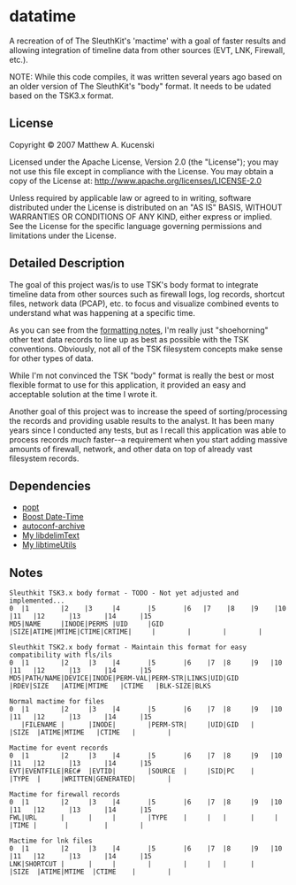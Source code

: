 datatime
========
A recreation of of The SleuthKit's 'mactime' with a goal of faster results and allowing integration of timeline data from other sources (EVT, LNK, Firewall, etc.). 

NOTE: While this code compiles, it was written several years ago based on an older version of The SleuthKit's "body" format. It needs to be udated based on the TSK3.x format.

License
-------
Copyright &copy; 2007 Matthew A. Kucenski

Licensed under the Apache License, Version 2.0 (the "License");
you may not use this file except in compliance with the License.
You may obtain a copy of the License at: http://www.apache.org/licenses/LICENSE-2.0

Unless required by applicable law or agreed to in writing, software
distributed under the License is distributed on an "AS IS" BASIS,
WITHOUT WARRANTIES OR CONDITIONS OF ANY KIND, either express or implied.
See the License for the specific language governing permissions and
limitations under the License.

Detailed Description
--------------------

The goal of this project was/is to use TSK's body format to integrate timeline data from other sources such as firewall logs, log records, shortcut files, network data (PCAP), etc. to focus and visualize combined events to understand what was happening at a specific time.

As you can see from the [formatting notes](#formatting-notes), I'm really just "shoehorning" other text data records to line up as best as possible with the TSK conventions. Obviously, not all of the TSK filesystem concepts make sense for other types of data.

While I'm not convinced the TSK "body" format is really the best or most flexible format to use for this application, it provided an easy and acceptable solution at the time I wrote it.

Another goal of this project was to increase the speed of sorting/processing the records and providing usable results to the analyst. It has been many years since I conducted any tests, but as I recall this application was able to process records *much* faster--a requirement when you start adding massive amounts of firewall, network, and other data on top of already vast filesystem records.

Dependencies
------------
* [popt](http://www.freecode.com/projects/popt/)
* [Boost Date-Time](http://www.boost.org)
* [autoconf-archive](https://savannah.gnu.org/projects/autoconf-archive/)
* [My libdelimText](https://github.com/mkucenski/libdelimText)
* [My libtimeUtils](https://github.com/mkucenski/libtimeUtils)

Notes
-----
```
Sleuthkit TSK3.x body format - TODO - Not yet adjusted and implemented...
0  |1        |2    |3     |4       |5       |6   |7    |8    |9    |10    |11   |12      |13      |14      |15
MD5|NAME     |INODE|PERMS |UID     |GID     |SIZE|ATIME|MTIME|CTIME|CRTIME|     |        |        |        |

Sleuthkit TSK2.x body format - Maintain this format for easy compatibility with fls/ils
0  |1        |2     |3    |4       |5       |6    |7  |8     |9   |10     |11   |12      |13      |14      |15
MD5|PATH/NAME|DEVICE|INODE|PERM-VAL|PERM-STR|LINKS|UID|GID   |RDEV|SIZE   |ATIME|MTIME   |CTIME   |BLK-SIZE|BLKS

Normal mactime for files
0  |1        |2     |3    |4       |5       |6    |7  |8     |9   |10     |11   |12      |13      |14      |15
   |FILENAME |      |INODE|        |PERM-STR|     |UID|GID   |     |SIZE  |ATIME|MTIME   |CTIME   |        |

Mactime for event records
0  |1        |2     |3    |4       |5       |6    |7  |8     |9   |10     |11   |12      |13      |14      |15
EVT|EVENTFILE|REC#  |EVTID|        |SOURCE  |     |SID|PC    |     |TYPE  |     |WRITTEN|GENERATED|        |

Mactime for firewall records
0  |1        |2     |3    |4       |5       |6    |7  |8     |9   |10     |11   |12      |13      |14      |15
FWL|URL      |      |     |        |TYPE    |     |   |      |     |      |TIME |       |         |        |

Mactime for lnk files
0  |1        |2     |3    |4       |5       |6    |7  |8     |9   |10     |11   |12      |13      |14      |15
LNK|SHORTCUT |      |     |        |        |     |   |      |     |SIZE  |ATIME|MTIME  |CTIME    |        |
```
